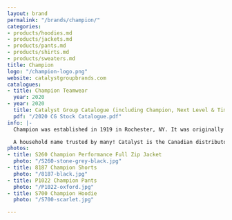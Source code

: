 ```yaml
---
layout: brand
permalink: "/brands/champion/"
categories:
- products/hoodies.md
- products/jackets.md
- products/pants.md
- products/shirts.md
- products/sweaters.md
title: Champion
logo: "/champion-logo.png"
website: catalystgroupbrands.com
catalogues:
- title: Champion Teamwear
  year: 2020
- year: 2020
  title: Catalyst Group Catalogue (including Champion, Next Level & Timberlea)
  pdf: "/2020 CG Stock Catalogue.pdf"
info: |-
  Champion was established in 1919 in Rochester, NY. It was originally named Knickerbocker Knitting Mills :)

  A household name trusted by many! Catalyst is the Canadian distributor for Champion.
photos:
- title: S260 Champion Performance Full Zip Jacket
  photo: "/S260-stone-grey-black.jpg"
- title: 8187 Champion Shorts
  photo: "/8187-black.jpg"
- title: P1022 Champion Pants
  photo: "/P1022-oxford.jpg"
- title: S700 Champion Hoodie
  photo: "/S700-scarlet.jpg"

---
```

